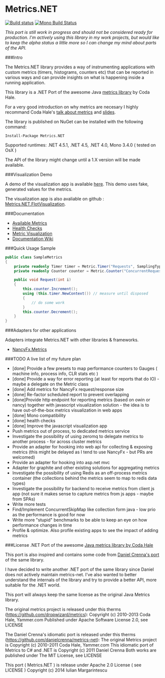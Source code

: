 Metrics.NET
===========

[![Build status](https://ci.appveyor.com/api/projects/status/m6ng7uml4wqm3ni2)](https://ci.appveyor.com/project/etishor/metrics-net)
[![Mono Build Status](https://api.travis-ci.org/etishor/Metrics.NET.svg)](https://travis-ci.org/etishor/Metrics.NET)

_This port is still work in progress and should not be considered ready for production. I'm actively using this library in my work projects, but would like to keep the alpha status a little more so I can change my mind about parts of the API._

###Intro

The Metrics.NET library provides a way of instrumenting applications with custom metrics (timers, histograms, counters etc) that can be reported in various ways and can provide insights on what is happening inside a running application. 

This library is a .NET Port of the awesome Java [metrics library](https://github.com/dropwizard/metrics) by Coda Hale.

For a very good introduction on why metrics are necesary I highly recommand Coda Hale's [talk about metrics](https://www.youtube.com/watch?v=czes-oa0yik) and [slides](https://dl.dropboxusercontent.com/u/2744222/2011-04-09-Metrics-Metrics-Everywhere.pdf).

The library is published on NuGet can be installed with the following command:

    Install-Package Metrics.NET

Supported runtimes: .NET 4.5.1, .NET 4.5, .NET 4.0, Mono 3.4.0 ( tested on OsX )

The API of the library might change until a 1.X version will be made available.

###Visualization Demo

A demo of the visualization app is available [here](http://www.erata.net/Metrics.NET/demo/). This demo uses fake, generated values for the metrics.

The visualization app is also avaliable on github : [Metrics.NET.FlotVisualization](https://github.com/etishor/Metrics.NET.FlotVisualization). 

###Documentation

* [Available Metrics](https://github.com/etishor/Metrics.NET/wiki/Available-Metrics)
* [Health Checks](https://github.com/etishor/Metrics.NET/wiki/Health-Checks)
* [Metric Visualization](https://github.com/etishor/Metrics.NET/wiki/Metrics-Visualization)
* [Documentation Wiki](https://github.com/etishor/Metrics.NET/wiki/)

###Quick Usage Sample

```csharp
public class SampleMetrics
{
    private readonly Timer timer = Metric.Timer("Requests", SamplingType.FavourRecent, Unit.Requests);
    private readonly Counter counter = Metric.Counter("ConcurrentRequests", Unit.Requests);

    public void Request(int i)
    {
        this.counter.Increment();
        using (this.timer.NewContext()) // measure until disposed
        {
            // do some work
        }
        this.counter.Decrement();
    }
}
```

###Adapters for other applications

Adapters integrate Metrics.NET with other libraries & frameworks.

* [NancyFx.Metrics](https://github.com/etishor/Metrics.NET/wiki/NancyFX-Metrics-Adapter)

###TODO
A live list of my future plan

* [done] Provide a few presets to map performance counters to Gauges ( machine info, process info, CLR stats etc )
* [done] Provide a way for error reporting (at least for reports that do IO) - maybe a delegate on the Metric class
* [done] Add metrics for NancyFx request/response size
* [done] Re-factor scheduled report to prevent overlapping
* [done]Provide http endpoint for reporting metrics (based on owin or nancy) together with javascript visualization solution - the idea is to have out-of-the-box metrics visualization in web apps
* [done] Mono compatibility
* [done] health checks
* [done] Improve the javascript visualization app
* Push metrics out of process, to dedicated metrics service
* Investigate the possibility of using zeromq to delegate metrics to another process - for across cluster metrics
* Provide an adapter for hooking into web api for collecting & exposing metrics (this might be delayed as I tend to use NancyFx - but PRs are welcomed)
* Provide an adapter for hooking into asp.net mvc
* Adapter for graphite and other existing solutions for aggregating metrics
* Investigate the possibility of using Redis as an off-process metrics container (the collections behind the metrics seem to map to redis data types)
* Investigate the possibility for backend to receive metrics from client js app (not sure it makes sense to capture metrics from js apps - maybe from SPAs)
* Write more tests
* Find/Implement ConcurrentSkipMap like collection form java - low prio as the performance is good for now
* Write more "stupid" benchmarks to be able to keep an eye on how performance changes in time
* Profile & optimize. Also profile existing apps to see the impact of adding metrics

###License
.NET Port of the awesome [Java metrics library by Coda Hale](https://github.com/dropwizard/metrics)

This port is also inspired and contains some code from [Daniel Crenna's port](https://github.com/danielcrenna/metrics-net) of the same library.

I have decided to write another .NET port of the same library since Daniel does not actively maintain metrics-net. 
I've also wanted to better understand the internals of the library and try to provide a better API, more suitable for the .NET world.

This port will always keep the same license as the original Java Metrics library.

The original metrics project is released under this therms (https://github.com/dropwizard/metrics):
Copyright (c) 2010-2013 Coda Hale, Yammer.com
Published under Apache Software License 2.0, see LICENSE

The Daniel Crenna's idiomatic port is released under this therms (https://github.com/danielcrenna/metrics-net):
The original Metrics project is Copyright (c) 2010-2011 Coda Hale, Yammer.com
This idiomatic port of Metrics to C# and .NET is Copyright (c) 2011 Daniel Crenna
Both works are published under The MIT License, see LICENSE

This port ( Metrics.NET ) is release under Apache 2.0 License ( see LICENSE ) 
Copyright (c) 2014 Iulian Margarintescu

